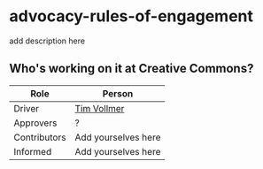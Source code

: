 # advocacy-rules-of-engagement
add description here

## Who's working on it at Creative Commons?

| Role  | Person |
| ------------- | ------------- |
| Driver  | [Tim Vollmer](https://github.com/tvol)  |
| Approvers  | ?  |
| Contributors | Add yourselves here |
| Informed | Add yourselves here |
